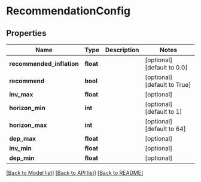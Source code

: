 # RecommendationConfig

## Properties
Name | Type | Description | Notes
------------ | ------------- | ------------- | -------------
**recommended_inflation** | **float** |  | [optional] [default to 0.0]
**recommend** | **bool** |  | [optional] [default to True]
**inv_max** | **float** |  | [optional] 
**horizon_min** | **int** |  | [optional] [default to 1]
**horizon_max** | **int** |  | [optional] [default to 64]
**dep_max** | **float** |  | [optional] 
**inv_min** | **float** |  | [optional] 
**dep_min** | **float** |  | [optional] 

[[Back to Model list]](../README.md#documentation-for-models) [[Back to API list]](../README.md#documentation-for-api-endpoints) [[Back to README]](../README.md)


